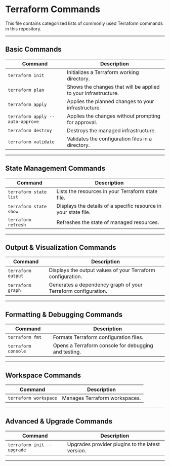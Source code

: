 # Terraform Commands

This file contains categorized lists of commonly used Terraform commands in this repository.

---

## Basic Commands

| Command                          | Description                                                      |
|-----------------------------------|------------------------------------------------------------------|
| `terraform init`                  | Initializes a Terraform working directory.                       |
| `terraform plan`                  | Shows the changes that will be applied to your infrastructure.   |
| `terraform apply`                 | Applies the planned changes to your infrastructure.              |
| `terraform apply --auto-approve`  | Applies the changes without prompting for approval.              |
| `terraform destroy`               | Destroys the managed infrastructure.                             |
| `terraform validate`              | Validates the configuration files in a directory.                |

---

## State Management Commands

| Command                          | Description                                                      |
|-----------------------------------|------------------------------------------------------------------|
| `terraform state list`            | Lists the resources in your Terraform state file.                |
| `terraform state show`            | Displays the details of a specific resource in your state file.  |
| `terraform refresh`               | Refreshes the state of managed resources.                        |

---

## Output & Visualization Commands

| Command                          | Description                                                      |
|-----------------------------------|------------------------------------------------------------------|
| `terraform output`                | Displays the output values of your Terraform configuration.      |
| `terraform graph`                 | Generates a dependency graph of your Terraform configuration.    |

---

## Formatting & Debugging Commands

| Command                          | Description                                                      |
|-----------------------------------|------------------------------------------------------------------|
| `terraform fmt`                   | Formats Terraform configuration files.                           |
| `terraform console`               | Opens a Terraform console for debugging and testing.             |

---

## Workspace Commands

| Command                          | Description                                                      |
|-----------------------------------|------------------------------------------------------------------|
| `terraform workspace`             | Manages Terraform workspaces.                                    |

---

## Advanced & Upgrade Commands

| Command                          | Description                                                      |
|-----------------------------------|------------------------------------------------------------------|
| `terraform init --upgrade`        | Upgrades provider plugins to the latest version.                 |

---
